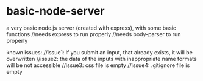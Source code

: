 # basic-node-server
a very basic node.js server (created with express), with some basic functions
//needs express to run properly
//needs body-parser to run properly

known issues:
//issue1: if you submit an input, that already exists, it will be overwritten
//issue2: the data of the inputs with inappropriate name formats will be not accessible
//issue3: css file is empty
//issue4: .gitignore file is empty
